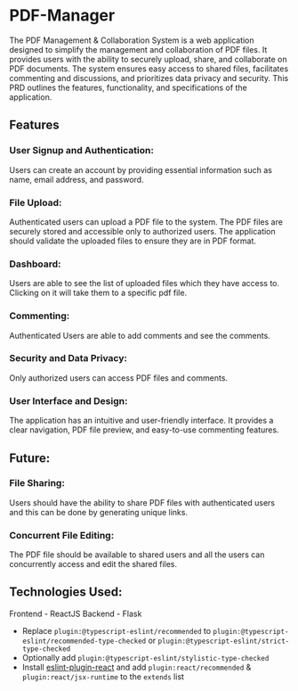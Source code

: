 # PDF-Manager 
The PDF Management & Collaboration System is a web application designed to simplify the
management and collaboration of PDF files. It provides users with the ability to securely upload,
share, and collaborate on PDF documents. The system ensures easy access to shared files,
facilitates commenting and discussions, and prioritizes data privacy and security. This PRD
outlines the features, functionality, and specifications of the application.

## Features

### User Signup and Authentication:
Users can create an account by providing essential information such as name,
email address, and password.

### File Upload:
Authenticated users can upload a PDF file to the system. The PDF files are securely stored 
and accessible only to authorized users. The application should validate the uploaded files to ensure 
they are in PDF format.

### Dashboard:
Users are able to see the list of uploaded files which they have access to. Clicking on it will take them to a specific pdf file.

### Commenting:
Authenticated Users are able to add comments and see the comments.

### Security and Data Privacy:
Only authorized users can access PDF files and comments.

### User Interface and Design:
The application has an intuitive and user-friendly interface. It provides a clear navigation, PDF file preview, and easy-to-use
commenting features.

## Future:

### File Sharing:
Users should have the ability to share PDF files with authenticated users and this can be done by generating unique links.

### Concurrent File Editing:
The PDF file should be available to shared users and all the users can concurrently access and edit the shared files.

## Technologies Used:

Frontend - ReactJS
Backend - Flask

- Replace `plugin:@typescript-eslint/recommended` to `plugin:@typescript-eslint/recommended-type-checked` or `plugin:@typescript-eslint/strict-type-checked`
- Optionally add `plugin:@typescript-eslint/stylistic-type-checked`
- Install [eslint-plugin-react](https://github.com/jsx-eslint/eslint-plugin-react) and add `plugin:react/recommended` & `plugin:react/jsx-runtime` to the `extends` list
